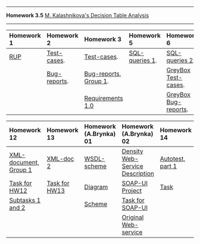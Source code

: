 
---

**Homework 3.5** [M. Kalashnikova's Decision Table Analysis](https://docs.google.com/document/d/1BmbSjcDxL42u5O_DUHvylbzAMnqiS-n6QrBHileqhQk/edit)

---

| **Homework 1** | **Homework 2** | **Homework 3** | **Homework 5** | **Homework 6** | **Homework 7** | **Homework 8** |
|:---------------|:---------------|:---------------|:---------------|:---------------|:---------------|:---------------|
|[RUP](http://code.google.com/p/qa-school-project/wiki/Rational_Unified_Process)|[Test-cases](https://docs.google.com/spreadsheet/ccc?key=0AkZafnPjXYbMdFp5c2ZjUG5YQmFwU0VUUGdHTWtmZUE).|[Test-cases](https://docs.google.com/spreadsheet/ccc?key=0AkZafnPjXYbMdF91VEFMZ1VDbnc2amRYSm8wWHB3Mmc).|[SQL-queries 1](https://docs.google.com/document/d/1JqRZqPQDgvqTfXA6r110o56POYFneYooVR_Un-4l21I/edit).|[SQL-queries 2](https://docs.google.com/document/d/14CzaCEfwRHEZtnZtHnoQ705RookJ0Bc51keoEcSh5Sk/edit).|[SQL-queries 3](https://docs.google.com/document/d/1wp1Y7t-wwq2xy6OhPET0IaMEqIGjIsT2GKrgvEuoJ7I/edit).| [SQL-queries 4](https://docs.google.com/document/d/1tFIvDi22gZDlJrjZjx9Cd7cwL2x92J-PvmZMT2gnCS8/edit)|
|                |[Bug-reports](https://docs.google.com/spreadsheet/ccc?key=0AkZafnPjXYbMdFp5c2ZjUG5YQmFwU0VUUGdHTWtmZUE).| [Bug-reports, Group 1](https://docs.google.com/spreadsheet/ccc?key=0AkZafnPjXYbMdF9RTEtxdEdoT2tXMFJteXhQSWctRUE).|                |[GreyBox Test-cases](https://docs.google.com/spreadsheet/ccc?key=0AkZafnPjXYbMdHhQQXppTV9jN2EyTDE4eGFKbzRkMkE&rm=full#gid=0).|                |                |
|                |                | [Requirements 1.0](https://docs.google.com/document/d/1WiJoFmP0YGuk6zUonhQjdISZVDJhkqnSWnrltVnP_fg/edit)|                |[GreyBox Bug-reports](https://docs.google.com/spreadsheet/ccc?key=0AkZafnPjXYbMdHRsRzVxRmN4ejhhc3EwR214WWRNb3c#gid=0).|                |                |

| **Homework 12** | **Homework 13** | **Homework (A.Brynka) 01** | **Homework (A.Brynka) 02** | **Homework 14** | **Homework 15** | **Homework 16** |
|:----------------|:----------------|:---------------------------|:---------------------------|:----------------|:----------------|:----------------|
| [XML-document, Group 1](https://docs.google.com/document/d/1XAzUcpIAgTnj9zd9W-7vGVGFSYA5Z9CEsJkVhSgv63Y/edit) | [XML-doc 2](https://docs.google.com/document/d/16pGP5NxqE0ce6toJ7wTxA36YQICkTkeXfkgGmIGaa2s/edit) | [WSDL-scheme](https://docs.google.com/document/d/1NVTmPdLNbfWLNjx6dsOBmlIvKfA4Ezf1GBpq0ivb5xo/edit) | [Density Web-Service Description](https://docs.google.com/document/d/1C5g2HCXABBuLQDU9AFjSapy32lsunbYdNFKGHf3Nz0E/edit) | [Autotest, part 1](https://docs.google.com/document/d/1kUi3Jgu2Qo-mI4VD0uOKAvhpqlrVwuyWr29TjmAk5N0/edit) | [Autotest, part 2](https://docs.google.com/document/d/19o74cKqqB_V0CjcYrmso9Dc3X6EDMnH4iagvXm_jl5Y/edit)| [Autotest TS, Group 1](https://docs.google.com/spreadsheet/ccc?key=0AgH66_qFgXxZdDVKNGhMd3ZMVDZGN3NubjhQTG1uR0E#gid=0) |
| [Task for HW12](http://code.google.com/p/qa-school-project/wiki/Homework12) | [Task for HW13](http://code.google.com/p/qa-school-project/wiki/homwwork13)| [Diagram](http://t-uni.dyndns.org/Diagram.png) | [SOAP-UI Project](https://docs.google.com/open?id=0B0ZafnPjXYbMMjA3aERJdFhrdjg) | [Task](http://code.google.com/p/qa-school-project/wiki/HomeWork14) |                 | [Task](http://code.google.com/p/qa-school-project/wiki/HomeWork16) |
|[Subtasks 1 and 2](https://docs.google.com/document/d/1jVBM6ryMuvj-txNRjrVjNk8ClqJHfunLcwgELIqmmss/edit)|                 | [Scheme](http://t-uni.dyndns.org/Students.wsdl) | [Task for SOAP-UI](http://code.google.com/p/qa-school-project/wiki/SoapUIHomework)|                 |                 | [Implemented AutoTests](https://www.dropbox.com/s/pbxng7625uzs8ln/FacebookTest.java)|
|                 |                 |                            | [Original Web-service](http://www.webservicex.net/ConvertDensity.asmx?op=ChangeDensityUnit)|                 |                 |                 |